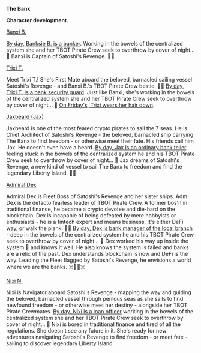 **The Banx**

**Character development.**

[Banxi B.](https://scratch.mit.edu/projects/644986953/)

[By day, Banksie B. is a banker](https://scratch.mit.edu/projects/645023906/). Working in the bowels of the centralized system she and her TBOT Pirate Crew seek to overthrow by cover of night... 🌙 Banxi is Captain of Satoshi's Revenge. 🏴‍☠️

[Trixi T.](https://scratch.mit.edu/projects/646382037/)

Meet Trixi T.! She's First Mate aboard the beloved, barnacled sailing vessel Satoshi's Revenge - and Banxi B.'s TBOT Pirate Crew bestie. 🏴‍☠️ [By day, Trixi T. is a bank security guard](https://scratch.mit.edu/projects/646427743/). Just like Banxi, she's working in the bowels of the centralized system she and her TBOT Pirate Crew seek to overthrow by cover of night... 🌙 [On Friday's, Trixi wears her hair down](https://scratch.mit.edu/projects/646387594/). 

[Jaxbeard (Jax)](https://scratch.mit.edu/projects/646916947/)

Jaxbeard is one of the most feared crypto pirates to sail the 7 seas. He is Chief Architect of Satoshi's Revenge - the beloved, barnacled ship carrying The Banx to find freedom - or otherwise meet their fate. His friends call him Jax. He doesn't even have a beard. [By day, Jax is an ordinary bank teller](https://scratch.mit.edu/projects/646934357/) feeling stuck in the bowels of the centralized system he and his TBOT Pirate Crew seek to overthrow by cover of night... 🌙  Jax dreams of Satoshi's Revenge, a new kind of vessel to sail The Banx to freedom and find the legendary Liberty Island. 🏴‍☠️ 

[Admiral Dex](https://scratch.mit.edu/projects/647358488/)

Admiral Dex is Fleet Boss of Satoshi's Revenge and her sister ships. Adm. Dex is the defacto fearless leader of TBOT Pirate Crew. A former bos'n in traditional finance, he became a crypto devotee and die-hard on the blockchain. Dex is incapable of being defeated by mere hobbyists or enthusiasts - he is a fintech expert and means business. It's either DeFi way, or walk the plank. 🏴‍☠️ [By day, Dex is bank manager of the local branch](https://scratch.mit.edu/projects/647679955/) - deep in the bowels of the centralized system he and his TBOT Pirate Crew seek to overthrow by cover of night... 🌙 Dex worked his way up inside the system 🏦 and knows it well. He also knows the system is failed and banks are a relic of the past. Dex understands blockchain is now and DeFi is the way. Leading the Fleet flagged by Satoshi's Revenge, he envisions a world where we are the banks. ☠️🏴‍☠️☠️

[Nixi N.](https://scratch.mit.edu/projects/648287295/)

Nixi is Navigator aboard Satoshi's Revenge - mapping the way and guiding the beloved, barnacled vessel through perilous seas as she sails to find newfound freedom - or otherwise meet her destiny - alongside her TBOT Pirate Crewmates. [By day, Nixi is a loan officer](https://scratch.mit.edu/projects/648836546/) working in the bowels of the centralized system she and her TBOT Pirate Crew seek to overthrow by cover of night... 🌙 Nixi is bored in traditional finance and tired of all the regulations. She doesn't see any future in it. She's ready for new adventures navigating Satoshi's Revenge to find freedom - or meet fate - sailing to discover legendary Liberty Island. 

